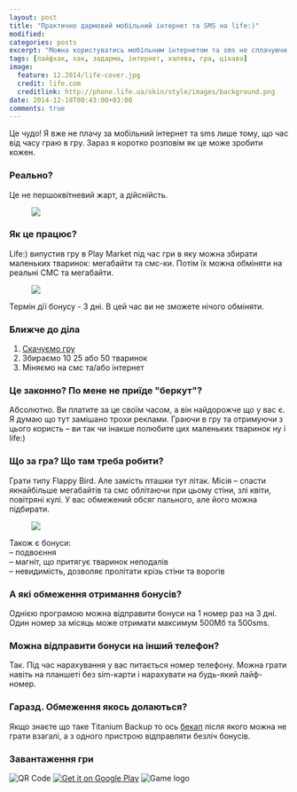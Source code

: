 ```yaml
---
layout: post
title: "Практично дармовий мобільний інтернет та SMS на life:)"
modified:
categories: posts
excerpt: "Можна користуватись мобільним інтернетом та sms не сплачуючи ні копійки"
tags: [лайфхак, хак, задарма, інтернет, халява, гра, цікаво]
image:
  feature: 12.2014/life-cover.jpg
  credit: life.com
  creditlink: http://phone.life.ua/skin/style/images/background.png
date: 2014-12-18T00:43:00+03:00
comments: true
---
```


Це чудо! Я вже не плачу за мобільний інтернет та sms лише тому, що час від часу граю в гру. Зараз я коротко розповім як це може зробити кожен.

### Реально?
Це не першоквітневий жарт, а дійснійсть.
<figure>
	<a href="{{ site.url }}/images/12.2014/Screenshot_2014-12-14-18-27-31.jpg"><img src="{{ site.url }}/images/12.2014/Screenshot_2014-12-14-18-27-31.jpg"></a>
</figure>

### Як це працює?
Life:) випустив гру в Play Market під час гри в яку можна збирати маленьких тваринок: мегабайти та смс-ки. Потім їх можна обміняти на реальні СМС та мегабайти.
<figure>
	<a href="{{ site.url }}/images/12.2014/unnamed.png"><img src="{{ site.url }}/images/12.2014/unnamed.png"></a>
</figure>
Термін дії бонусу - 3 дні. В цей час ви не зможете нічого обміняти.

### Ближче до діла
1. [Скачуємо гру](https://play.google.com/store/apps/details?id=com.kitmaker.sa.life.skydrive)
2. Збираємо 10 25 або 50 тваринок
3. Міняємо на смс та/або інтернет

### Це законно? По мене не приїде "беркут"?
Абсолютно. Ви платите за це своїм часом, а він найдорожче що у вас є. Я думаю що тут замішано трохи реклами. Граючи в гру та отримуючи з цього користь – ви так чи інакше полюбите цих маленьких тваринок ну і life:)

### Що за гра? Що там треба робити?
Грати типу Flappy Bird. Але замість пташки тут літак. Місія – спасти якнайбільше мегабайтів та смс облітаючи при цьому стіни, злі квіти, повітряні кулі. У вас обмежений обсяг пального, але його можна підбирати.
<figure>
	<a href="{{ site.url }}/images/12.2014/unnamed2.png"><img src="{{ site.url }}/images/12.2014/unnamed2.png"></a>
</figure>

Також є бонуси: <br>
– подвоєння<br>
– магніт, що притягує тваринок неподалів<br>
– невидимість, дозволяє пролітати крізь стіни та ворогів<br/>

### А які обмеження отримання бонусів?
Однією програмою можна відправити бонуси на 1 номер раз на 3 дні. Один номер за місяць може отримати максимум 500Мб та 500sms.

### Можна відправити бонуси на інший телефон?
Так. Під час нарахування у вас питається номер телефону. Можна грати навіть на планшеті без sim-карти і нарахувати на будь-який лайф-номер.

### Гаразд. Обмеження якось долаються?
Якщо знаєте що таке Titanium Backup то ось [бекап]({{site.url}}/files/12.2014/life_backup.zip) після якого можна не грати взагалі, а з одного пристрою відправляти безліч бонусів.


### Завантаження гри
<img src="//chart.apis.google.com/chart?chs=200x200&amp;cht=qr&amp;chld=|1&amp;chl=http%3A%2F%2Fgoo.gl%2FOXVvSU" alt="QR Code" />
<a href="https://play.google.com/store/apps/details?id=com.kitmaker.sa.life.skydrive&hl=uk"><img alt="Get it on Google Play" src="https://developer.android.com/images/brand/uk_generic_rgb_wo_45.png" /></a>
<img src="https://lh3.ggpht.com/YVAAAVIXujt3zShs_KUrvtlY10G6tKRX6aUQHVQ-e98Tx8Q6FyVTR1tqga8J1hD_kUM=w176" alt="Game logo"/>